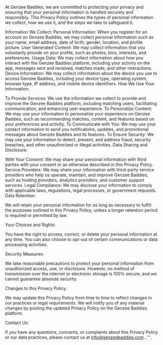 At Genzee Baddies, we are committed to protecting your privacy and ensuring that your personal information is handled securely and responsibly. This Privacy Policy outlines the types of personal information we collect, how we use it, and the steps we take to safeguard it.

Information We Collect:
Personal Information: When you register for an account on Genzee Baddies, we may collect personal information such as your name, email address, date of birth, gender, location, and profile picture.
User Generated Content: We may collect information that you voluntarily provide on your profile, such as photos, bios, interests, and preferences.
Usage Data: We may collect information about how you interact with the Genzee Baddies platform, including your activity on the app, messages sent and received, matches made, and other interactions.
Device Information: We may collect information about the device you use to access Genzee Baddies, including your device type, operating system, browser type, IP address, and mobile device identifiers.
How We Use Your Information:

To Provide Services: We use the information we collect to provide and improve the Genzee Baddies platform, including matching users, facilitating communication, and enhancing user experience.
To Personalize Content: We may use your information to personalize your experience on Genzee Baddies, such as recommending matches, content, and features based on your preferences and activity.
To Communicate with You: We may use your contact information to send you notifications, updates, and promotional messages about Genzee Baddies and its features.
To Ensure Security: We may use your information to detect, prevent, and address fraud, security breaches, and other unauthorized or illegal activities.
Data Sharing and Disclosure:

With Your Consent: We may share your personal information with third parties with your consent or as otherwise described in this Privacy Policy.
Service Providers: We may share your information with third-party service providers who help us operate, maintain, and improve Genzee Baddies, such as hosting providers, analytics providers, and customer support services.
Legal Compliance: We may disclose your information to comply with applicable laws, regulations, legal processes, or government requests.
Data Retention:

We will retain your personal information for as long as necessary to fulfill the purposes outlined in this Privacy Policy, unless a longer retention period is required or permitted by law.

Your Choices and Rights:

You have the right to access, correct, or delete your personal information at any time. You can also choose to opt-out of certain communications or data processing activities.

Security Measures:

We take reasonable precautions to protect your personal information from unauthorized access, use, or disclosure. However, no method of transmission over the internet or electronic storage is 100% secure, and we cannot guarantee absolute security.

Changes to this Privacy Policy:

We may update this Privacy Policy from time to time to reflect changes in our practices or legal requirements. We will notify you of any material changes by posting the updated Privacy Policy on the Genzee Baddies platform.

Contact Us:

If you have any questions, concerns, or complaints about this Privacy Policy or our data practices, please contact us at info@genzeebaddies.com...''',

